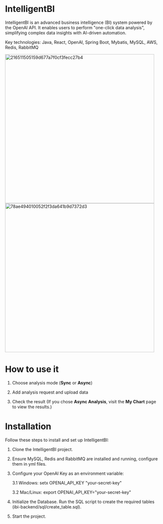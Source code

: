 # IntelligentBI

IntelligentBI is an advanced business intelligence (BI) system powered by the OpenAI API. It enables users to perform "one-click data analysis", simplifying complex data insights with AI-driven automation.

Key technologies: Java, React, OpenAI, Spring Boot, Mybatis, MySQL, AWS, Redis, RabbitMQ

<img width="490" alt="216511505159d677a7f0cf3fecc27b4" src="https://github.com/user-attachments/assets/a18c877d-7b07-4bb2-bb68-eee1cf36702b" />

<img width="490" alt="78ae494010052f2f3da641b9d7372d3" src="https://github.com/user-attachments/assets/2eca0f98-1407-44f4-be49-9b20bdc6da71" />

# How to use it
1. Choose analysis mode (**Sync** or **Async**)

2. Add analysis request and upload data

3. Check the result (If you chose **Async Analysis**, visit the **My Chart** page to view the results.)


# Installation
Follow these steps to install and set up IntelligentBI:

1. Clone the IntelligentBI project.

2. Ensure MySQL, Redis and RabbitMQ are installed and running, configure them in yml files.

3. Configure your OpenAI Key as an environment variable:

    3.1 Windows: setx OPENAI_API_KEY "your-secret-key"

    3.2 Mac/Linux: export OPENAI_API_KEY="your-secret-key"

4. Initialize the Database. Run the SQL script to create the required tables (ibi-backend/sql/create_table.sql).

5. Start the project.
